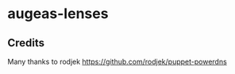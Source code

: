 augeas-lenses
=============

Credits
-------

Many thanks to rodjek https://github.com/rodjek/puppet-powerdns
